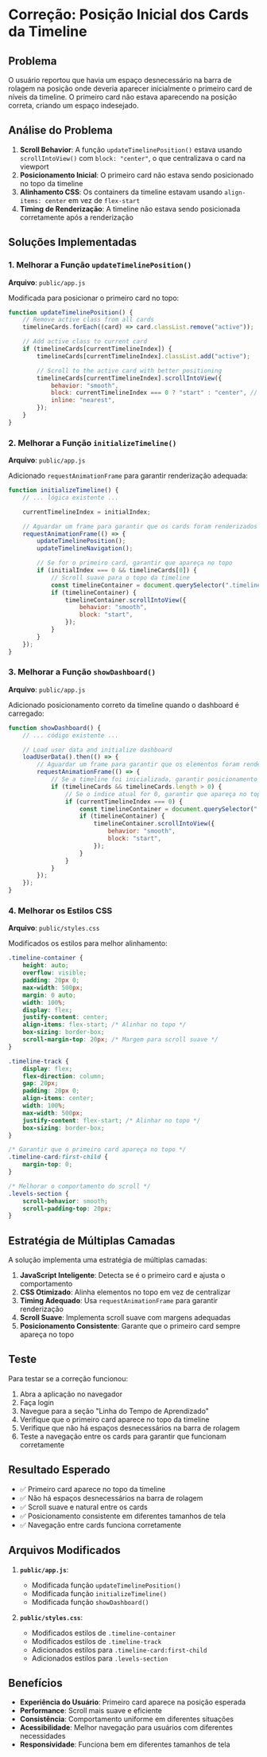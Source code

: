 # Correção: Posição Inicial dos Cards da Timeline

## Problema

O usuário reportou que havia um espaço desnecessário na barra de rolagem na posição onde deveria aparecer inicialmente o primeiro card de níveis da timeline. O primeiro card não estava aparecendo na posição correta, criando um espaço indesejado.

## Análise do Problema

1. **Scroll Behavior**: A função `updateTimelinePosition()` estava usando `scrollIntoView()` com `block: "center"`, o que centralizava o card na viewport
2. **Posicionamento Inicial**: O primeiro card não estava sendo posicionado no topo da timeline
3. **Alinhamento CSS**: Os containers da timeline estavam usando `align-items: center` em vez de `flex-start`
4. **Timing de Renderização**: A timeline não estava sendo posicionada corretamente após a renderização

## Soluções Implementadas

### 1. Melhorar a Função `updateTimelinePosition()`

**Arquivo**: `public/app.js`

Modificada para posicionar o primeiro card no topo:

```javascript
function updateTimelinePosition() {
	// Remove active class from all cards
	timelineCards.forEach((card) => card.classList.remove("active"));

	// Add active class to current card
	if (timelineCards[currentTimelineIndex]) {
		timelineCards[currentTimelineIndex].classList.add("active");

		// Scroll to the active card with better positioning
		timelineCards[currentTimelineIndex].scrollIntoView({
			behavior: "smooth",
			block: currentTimelineIndex === 0 ? "start" : "center", // Se for o primeiro card, alinha no topo
			inline: "nearest",
		});
	}
}
```

### 2. Melhorar a Função `initializeTimeline()`

**Arquivo**: `public/app.js`

Adicionado `requestAnimationFrame` para garantir renderização adequada:

```javascript
function initializeTimeline() {
	// ... lógica existente ...

	currentTimelineIndex = initialIndex;

	// Aguardar um frame para garantir que os cards foram renderizados
	requestAnimationFrame(() => {
		updateTimelinePosition();
		updateTimelineNavigation();

		// Se for o primeiro card, garantir que apareça no topo
		if (initialIndex === 0 && timelineCards[0]) {
			// Scroll suave para o topo da timeline
			const timelineContainer = document.querySelector(".timeline-container");
			if (timelineContainer) {
				timelineContainer.scrollIntoView({
					behavior: "smooth",
					block: "start",
				});
			}
		}
	});
}
```

### 3. Melhorar a Função `showDashboard()`

**Arquivo**: `public/app.js`

Adicionado posicionamento correto da timeline quando o dashboard é carregado:

```javascript
function showDashboard() {
	// ... código existente ...

	// Load user data and initialize dashboard
	loadUserData().then(() => {
		// Aguardar um frame para garantir que os elementos foram renderizados
		requestAnimationFrame(() => {
			// Se a timeline foi inicializada, garantir posicionamento correto
			if (timelineCards && timelineCards.length > 0) {
				// Se o índice atual for 0, garantir que apareça no topo
				if (currentTimelineIndex === 0) {
					const timelineContainer = document.querySelector(".timeline-container");
					if (timelineContainer) {
						timelineContainer.scrollIntoView({
							behavior: "smooth",
							block: "start",
						});
					}
				}
			}
		});
	});
}
```

### 4. Melhorar os Estilos CSS

**Arquivo**: `public/styles.css`

Modificados os estilos para melhor alinhamento:

```css
.timeline-container {
	height: auto;
	overflow: visible;
	padding: 20px 0;
	max-width: 500px;
	margin: 0 auto;
	width: 100%;
	display: flex;
	justify-content: center;
	align-items: flex-start; /* Alinhar no topo */
	box-sizing: border-box;
	scroll-margin-top: 20px; /* Margem para scroll suave */
}

.timeline-track {
	display: flex;
	flex-direction: column;
	gap: 20px;
	padding: 20px 0;
	align-items: center;
	width: 100%;
	max-width: 500px;
	justify-content: flex-start; /* Alinhar no topo */
	box-sizing: border-box;
}

/* Garantir que o primeiro card apareça no topo */
.timeline-card:first-child {
	margin-top: 0;
}

/* Melhorar o comportamento do scroll */
.levels-section {
	scroll-behavior: smooth;
	scroll-padding-top: 20px;
}
```

## Estratégia de Múltiplas Camadas

A solução implementa uma estratégia de múltiplas camadas:

1. **JavaScript Inteligente**: Detecta se é o primeiro card e ajusta o comportamento
2. **CSS Otimizado**: Alinha elementos no topo em vez de centralizar
3. **Timing Adequado**: Usa `requestAnimationFrame` para garantir renderização
4. **Scroll Suave**: Implementa scroll suave com margens adequadas
5. **Posicionamento Consistente**: Garante que o primeiro card sempre apareça no topo

## Teste

Para testar se a correção funcionou:

1. Abra a aplicação no navegador
2. Faça login
3. Navegue para a seção "Linha do Tempo de Aprendizado"
4. Verifique que o primeiro card aparece no topo da timeline
5. Verifique que não há espaços desnecessários na barra de rolagem
6. Teste a navegação entre os cards para garantir que funcionam corretamente

## Resultado Esperado

- ✅ Primeiro card aparece no topo da timeline
- ✅ Não há espaços desnecessários na barra de rolagem
- ✅ Scroll suave e natural entre os cards
- ✅ Posicionamento consistente em diferentes tamanhos de tela
- ✅ Navegação entre cards funciona corretamente

## Arquivos Modificados

1. **`public/app.js`**:
    - Modificada função `updateTimelinePosition()`
    - Modificada função `initializeTimeline()`
    - Modificada função `showDashboard()`

2. **`public/styles.css`**:
    - Modificados estilos de `.timeline-container`
    - Modificados estilos de `.timeline-track`
    - Adicionados estilos para `.timeline-card:first-child`
    - Adicionados estilos para `.levels-section`

## Benefícios

- **Experiência do Usuário**: Primeiro card aparece na posição esperada
- **Performance**: Scroll mais suave e eficiente
- **Consistência**: Comportamento uniforme em diferentes situações
- **Acessibilidade**: Melhor navegação para usuários com diferentes necessidades
- **Responsividade**: Funciona bem em diferentes tamanhos de tela
